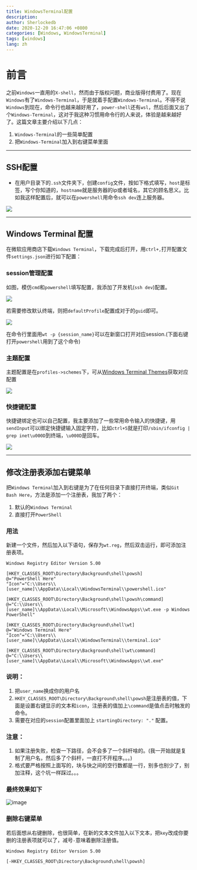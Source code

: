 ```yaml
---
title: WindowsTerminal配置
description:
author: Sherlockedb
date: 2020-12-20 16:47:06 +0800
categories: [Windows, WindowsTerminal]
tags: [windows]
lang: zh
---
```



# 前言
之前`Windows`一直用的`X-shell`，然而由于版权问题，商业版得付费用了。现在`Windows`有了`Windows-Terminal`，于是就着手配置`Windows-Terminal`。不得不说`Windows`到现在，命令行也越来越好用了，`power-shell`还有`wsl`，然后后面又出了个`Windows-Terminal`，这对于我这种习惯用命令行的人来说，体验是越来越好了。这篇文章主要介绍以下几点：
1. `Windows-Terminal`的一些简单配置
2. 把`Windows-Terminal`加入到右键菜单里面

---

## SSH配置
* 在用户目录下的`.ssh`文件夹下，创建`config`文件，按如下格式填写，`host`是标签，写个你知道的，`hostname`就是服务器的ip或者域名，其它的顾名思义。比如我这样配置后，就可以在`powershell`用命令`ssh dev`连上服务器。

![](https://blogs.dns.army/imgbed/blog/20201218162246.png)

---
            
## Windows Terminal 配置
在微软应用商店下载`Windows Terminal`，下载完成后打开，用`ctrl+,`打开配置文件`settings.json`进行如下配置：

### session管理配置

如图，模仿`cmd`和`powershell`填写配置，我添加了开发机(`ssh dev`)配置。

![](https://blogs.dns.army/imgbed/blog/20201218162348.png)

若需要修改默认终端，则把`defaultProfile`配置成对于的`guid`即可。

![](https://blogs.dns.army/imgbed/blog/20201218162409.png)

在命令行里面用`wt -p {session_name}`可以在新窗口打开对应session.(下面右键打开`powershell`用到了这个命令)

### 主题配置

主题配置是在`profiles->schemes`下，可从[Windows Terminal Themes](https://windowsterminalthemes.dev)获取对应配置

![](https://blogs.dns.army/imgbed/blog/20201218162501.png)

### 快捷键配置

快捷键绑定也可以自己配置，我主要添加了一些常用命令输入的快捷键，用`sendInput`可以绑定快捷键输入固定字符，比如`ctrl+5`就是打印`/sbin/ifconfig | grep inet\u000D`到终端，`\u000D`是回车。

![](https://blogs.dns.army/imgbed/blog/20201218162525.png)

---

## 修改注册表添加右键菜单

把`Windows Terminal`加入到右键是为了在任何目录下直接打开终端，类似`Git Bash Here`，方法是添加一个注册表，我加了两个：
1. 默认的`Windows Terminal`
2. 直接打开`PowerShell`

### 用法
新建一个文件，然后加入以下语句，保存为`wt.reg`，然后双击运行，即可添加注册表项。

```reg
Windows Registry Editor Version 5.00

[HKEY_CLASSES_ROOT\Directory\Background\shell\powsh]
@="PowerShell Here"
"Icon"="C:\\Users\\[user_name]\\AppData\\Local\\WindowsTerminal\\powershell.ico"

[HKEY_CLASSES_ROOT\Directory\Background\shell\powsh\command]
@="C:\\Users\\[user_name]\\AppData\\Local\\Microsoft\\WindowsApps\\wt.exe -p Windows PowerShell"

[HKEY_CLASSES_ROOT\Directory\Background\shell\wt]
@="Windows Terminal Here"
"Icon"="C:\\Users\\[user_name]\\AppData\\Local\\WindowsTerminal\\terminal.ico"

[HKEY_CLASSES_ROOT\Directory\Background\shell\wt\command]
@="C:\\Users\\[user_name]\\AppData\\Local\\Microsoft\\WindowsApps\\wt.exe"
```

### 说明：
1. 把`user_name`换成你的用户名
2. `HKEY_CLASSES_ROOT\Directory\Background\shell\powsh`是注册表的值，下面是设置右键显示的文本和`icon`，注册表的值加上`\command`是值点击时触发的命令。
3. 需要在对应的`session`配置里面加上 `startingDirectory: "."` 配置。

### 注意：
1. 如果注册失败，检查一下路径，会不会多了一个斜杆啥的。(我一开始就是复制了用户名，然后多了个斜杆，一直打不开程序。。。)
2. 格式要严格按照上面写的，块与快之间的空行数都是一行，别多也别少了，别加注释，这个坑一样踩过。。。

### 最终效果如下
![image](https://blogs.dns.army/imgbed/blog/20201218162721.png)

### 删除右键菜单
若后面想从右键删除，也很简单，在新的文本文件加入以下文本，把`key`改成你要删的注册表项就可以了，减号`-`意味着删除注册值。
```reg
Windows Registry Editor Version 5.00
 
[-HKEY_CLASSES_ROOT\Directory\Background\shell\powsh]
```